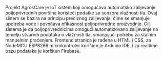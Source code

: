 Projekt AgrosCare je IoT sistem koji omogućava automatsko zalijevanje
poljoprivrednih površina koristeći podatke sa senzora vlažnosti tla. Ovaj sistem se
bazira na principu preciznog zalijevanja, čime se smanjuje upotreba vode i povećava
efikasnost poljoprivredne proizvodnje. Cilj sistema je da poljoprivrednicima omogući
automatizovano zalijevanje na temelju stvarnih podataka o vlažnosti tla, smanjujući
potrebu za stalnim manuelnim praćenjem. Frontend stranica je rađena u HTML i
CSS, za NodeMCU ESP8266 mikrokontroler korišten je Arduino IDE, i za realtime
bazu podataka je korišten Firebase.

